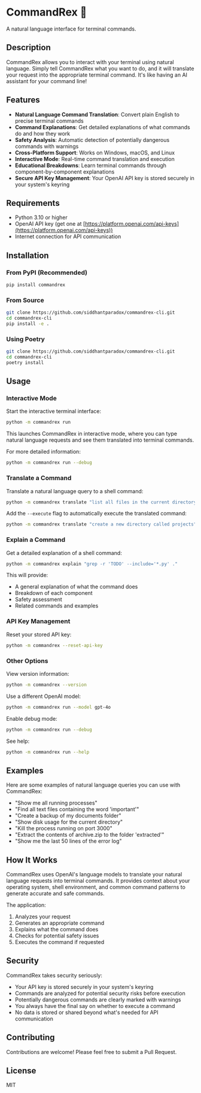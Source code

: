 # CommandRex 🦖

A natural language interface for terminal commands.

## Description

CommandRex allows you to interact with your terminal using natural language. Simply tell CommandRex what you want to do, and it will translate your request into the appropriate terminal command. It's like having an AI assistant for your command line!

## Features

- **Natural Language Command Translation**: Convert plain English to precise terminal commands
- **Command Explanations**: Get detailed explanations of what commands do and how they work
- **Safety Analysis**: Automatic detection of potentially dangerous commands with warnings
- **Cross-Platform Support**: Works on Windows, macOS, and Linux
- **Interactive Mode**: Real-time command translation and execution
- **Educational Breakdowns**: Learn terminal commands through component-by-component explanations
- **Secure API Key Management**: Your OpenAI API key is stored securely in your system's keyring

## Requirements

- Python 3.10 or higher
- OpenAI API key (get one at [https://platform.openai.com/api-keys](https://platform.openai.com/api-keys))
- Internet connection for API communication

## Installation

### From PyPI (Recommended)

```bash
pip install commandrex
```

### From Source

```bash
git clone https://github.com/siddhantparadox/commandrex-cli.git
cd commandrex-cli
pip install -e .
```

### Using Poetry

```bash
git clone https://github.com/siddhantparadox/commandrex-cli.git
cd commandrex-cli
poetry install
```

## Usage

### Interactive Mode

Start the interactive terminal interface:

```bash
python -m commandrex run
```

This launches CommandRex in interactive mode, where you can type natural language requests and see them translated into terminal commands.

For more detailed information:

```bash
python -m commandrex run --debug
```

### Translate a Command

Translate a natural language query to a shell command:

```bash
python -m commandrex translate "list all files in the current directory including hidden ones"
```

Add the `--execute` flag to automatically execute the translated command:

```bash
python -m commandrex translate "create a new directory called projects" --execute
```

### Explain a Command

Get a detailed explanation of a shell command:

```bash
python -m commandrex explain "grep -r 'TODO' --include='*.py' ."
```

This will provide:
- A general explanation of what the command does
- Breakdown of each component
- Safety assessment
- Related commands and examples

### API Key Management

Reset your stored API key:

```bash
python -m commandrex --reset-api-key
```

### Other Options

View version information:

```bash
python -m commandrex --version
```

Use a different OpenAI model:

```bash
python -m commandrex run --model gpt-4o
```

Enable debug mode:

```bash
python -m commandrex run --debug
```

See help:

```bash
python -m commandrex run --help
```

## Examples

Here are some examples of natural language queries you can use with CommandRex:

- "Show me all running processes"
- "Find all text files containing the word 'important'"
- "Create a backup of my documents folder"
- "Show disk usage for the current directory"
- "Kill the process running on port 3000"
- "Extract the contents of archive.zip to the folder 'extracted'"
- "Show me the last 50 lines of the error log"

## How It Works

CommandRex uses OpenAI's language models to translate your natural language requests into terminal commands. It provides context about your operating system, shell environment, and common command patterns to generate accurate and safe commands.

The application:
1. Analyzes your request
2. Generates an appropriate command
3. Explains what the command does
4. Checks for potential safety issues
5. Executes the command if requested

## Security

CommandRex takes security seriously:

- Your API key is stored securely in your system's keyring
- Commands are analyzed for potential security risks before execution
- Potentially dangerous commands are clearly marked with warnings
- You always have the final say on whether to execute a command
- No data is stored or shared beyond what's needed for API communication

## Contributing

Contributions are welcome! Please feel free to submit a Pull Request.

## License

MIT